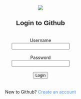 <html>
    <head>
        <title>
            Login to github
        </title>
        <link rel="stylesheet" href="style.css"/>
    </head>
    <body>
        <div align="center" class="loginPage">
            <!-- The below line displays the github logo -->
            <img src="https://img.icons8.com/fluent/48/000000/github.png" />
            <br>
            <h2 style="font-family: Helvetica;">
            Login to Github</h2>
            <div class="loginForm">
                <br>
                <div class="fontSt">Username</div>
                <input>
                <br>
                <br>
                <div class="fontSt">Password</div>
                <input>
                <br>
                <br>
                <button class="signin">Login</button>
                <br>
                <br>
                <br>
            </div>
            New to Github?
            <a href="" style="text-decoration: none; color: #4F94E2">
            Create an account</a>
        </div>
    </body>
</html>
